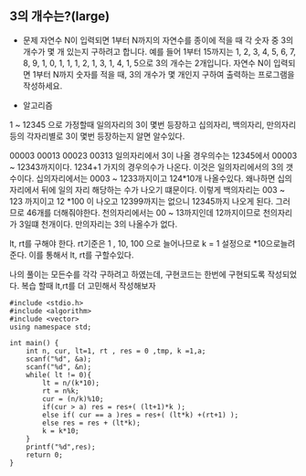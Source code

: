 ## 3의 개수는?(large)

* 문제
자연수 N이 입력되면 1부터 N까지의 자연수를 종이에 적을 때 각 숫자 중 3의 개수가 몇 개 있는지 구하려고 합니다.
예를 들어 1부터 15까지는 1, 2, 3, 4, 5, 6, 7, 8, 9, 1, 0, 1, 1, 1, 2, 1, 3, 1, 4, 1, 5으로 3의 개수는 2개입니다.
자연수 N이 입력되면 1부터 N까지 숫자를 적을 때, 3의 개수가 몇 개인지 구하여 출력하는 프로그램을 작성하세요.

* 알고리즘

1 ~ 12345 으로 가정할때 일의자리의 3이 몇번 등장하고 십의자리, 백의자리, 만의자리 
등의 각자리별로 3이 몇번 등장하는지 알면 알수있다. 

00003
00013
00023
00313
일의자리에서 3이 나올 경우의수는 12345에서 00003 ~ 12343까지이다. 
1234+1 가지의 경우의수가 나온다. 이것은 일의자리에서의 3의 갯수이다. 
십의자리에서는 0003 ~ 1233까지이고 124*10개 나올수있다. 왜나하면 십의자리에서 뒤에 일의 자리 해당하는 수가 나오기 떄문이다. 
이렇게 백의자리는 003 ~ 123 까지이고 12 *100 이 나오고 12399까지는 없으니 12345까지 나오게 된다. 그러므로 46개를 더해줘야한다.
천의자리에서는 00 ~ 13까지인데 12까지이므로 천의자리가 3일떄 천개이다.
만의자리는 3의 나올수가 없다. 

lt, rt를 구해야 한다. rt기준은 1 , 10, 100 으로 늘어나므로 k = 1 설정으로 *10으로늘려준다. 
이를 통해서 lt, rt를 구할수있다.

나의 풀이는 모든수를 각각 구하려고 하였는데, 구현코드는 한번에 구현되도록 작성되었다. 
복습 할때 lt,rt를 더 고민해서 작성해보자 

```
#include <stdio.h>
#include <algorithm>
#include <vector>
using namespace std;

int main() {
    int n, cur, lt=1, rt , res = 0 ,tmp, k =1,a; 
    scanf("%d", &a);
    scanf("%d", &n);
    while( lt != 0){
        lt = n/(k*10);
        rt = n%k;
        cur = (n/k)%10;
        if(cur > a) res = res+( (lt+1)*k );
        else if( cur == a )res = res+( (lt*k) +(rt+1) );
        else res = res + (lt*k);
        k = k*10;
    }
    printf("%d",res);
    return 0;
}
```